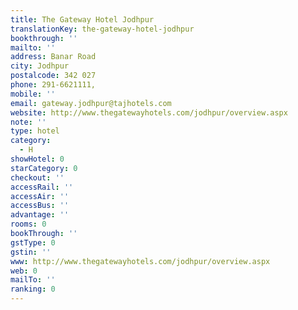 ```yaml
---
title: The Gateway Hotel Jodhpur
translationKey: the-gateway-hotel-jodhpur
bookthrough: ''
mailto: ''
address: Banar Road
city: Jodhpur
postalcode: 342 027
phone: 291-6621111,
mobile: ''
email: gateway.jodhpur@tajhotels.com
website: http://www.thegatewayhotels.com/jodhpur/overview.aspx
note: ''
type: hotel
category:
  - H
showHotel: 0
starCategory: 0
checkout: ''
accessRail: ''
accessAir: ''
accessBus: ''
advantage: ''
rooms: 0
bookThrough: ''
gstType: 0
gstin: ''
www: http://www.thegatewayhotels.com/jodhpur/overview.aspx
web: 0
mailTo: ''
ranking: 0
---
```







